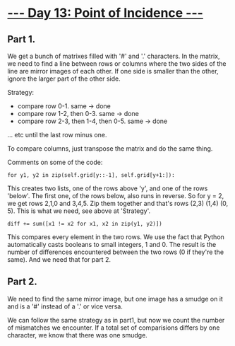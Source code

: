 # [--- Day 13: Point of Incidence ---](https://adventofcode.com/2023/day/13)

## Part 1.

We get a bunch of matrixes filled with '#' and '.' characters. In the
matrix, we need to find a line between rows or columns where the two
sides of the line are mirror images of each other. If one side is smaller
than the other, ignore the larger part of the other side.

Strategy:

- compare row 0-1. same -> done
- compare row 1-2, then 0-3. same -> done
- compare row 2-3, then 1-4, then 0-5. same -> done

... etc until the last row minus one.

To compare columns, just transpose the matrix and do the same thing.

Comments on some of the code:

```
for y1, y2 in zip(self.grid[y::-1], self.grid[y+1:]):
```

This creates two lists, one of the rows above 'y', and one of the rows 'below'.
The first one, of the rows below, also runs in reverse. So for y = 2, we
get rows 2,1,0 and 3,4,5. Zip them together and that's rows
(2,3) (1,4) (0, 5). This is what we need, see above at 'Strategy'.

```
diff += sum([x1 != x2 for x1, x2 in zip(y1, y2)])
```
This compares every element in the two rows. We use the fact that Python
automatically casts booleans to small integers, 1 and 0. The result is the
number of differences encountered between the two rows (0 if they're the same).
And we need that for part 2.


## Part 2.

We need to find the same mirror image, but one image has a smudge on it
and is a '#' instead of a '.' or vice versa.

We can follow the same strategy as in part1, but now we count the number
of mismatches we encounter. If a total set of comparisions differs by
one character, we know that there was one smudge.
